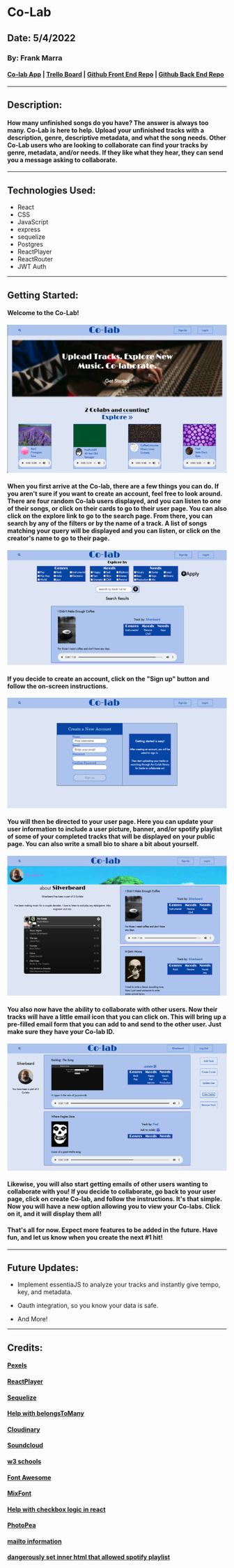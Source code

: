 # Co-Lab

## Date: 5/4/2022

### By: Frank Marra

#### [Co-lab App](https://frankcolab.herokuapp.com) | [Trello Board](https://trello.com/b/5LblG2Nc/co-lab) | [Github Front End Repo](https://github.com/frankmarra/Co-Lab-FrontEnd) | [Github Back End Repo](https://github.com/frankmarra/Co-Lab-BackEnd)

---

## Description:

#### How many unfinished songs do you have? The answer is always too many. Co-Lab is here to help. Upload your unfinished tracks with a description, genre, descriptive metadata, and what the song needs. Other Co-Lab users who are looking to collaborate can find your tracks by genre, metadata, and/or needs. If they like what they hear, they can send you a message asking to collaborate.

---

## Technologies Used:

- React
- CSS
- JavaScript
- express
- sequelize
- Postgres
- ReactPlayer
- ReactRouter
- JWT Auth

---

## Getting Started:

#### Welcome to the Co-Lab!

![image](./images/Screen%20Shot%202022-05-15%20at%2010.46.30%20PM.png)

#### When you first arrive at the Co-lab, there are a few things you can do. If you aren't sure if you want to create an account, feel free to look around. There are four random Co-lab users displayed, and you can listen to one of their songs, or click on their cards to go to their user page. You can also click on the explore link to go to the search page. From there, you can search by any of the filters or by the name of a track. A list of songs matching your query will be displayed and you can listen, or click on the creator's name to go to their page.

![image](./images/Screen%20Shot%202022-05-15%20at%2010.47.10%20PM.png)

#### If you decide to create an account, click on the "Sign up" button and follow the on-screen instructions.

![image](./images/Screen%20Shot%202022-05-15%20at%2010.46.47%20PM.png)

#### You will then be directed to your user page. Here you can update your user information to include a user picture, banner, and/or spotify playlist of some of your completed tracks that will be displayed on your public page. You can also write a small bio to share a bit about yourself.

![image](./images/Screen%20Shot%202022-05-15%20at%2010.53.37%20PM.png)

#### You also now have the ability to collaborate with other users. Now their tracks will have a little email icon that you can click on. This will bring up a pre-filled email form that you can add to and send to the other user. Just make sure they have your Co-lab ID.

![image](./images/Screen%20Shot%202022-05-15%20at%2010.54.40%20PM.png)

#### Likewise, you will also start getting emails of other users wanting to collaborate with you! If you decide to collaborate, go back to your user page, click on create Co-lab, and follow the instructions. It's that simple. Now you will have a new option allowing you to view your Co-labs. Click on it, and it will display them all!

#### That's all for now. Expect more features to be added in the future. Have fun, and let us know when you create the next #1 hit!

---

## Future Updates:

- Implement essentiaJS to analyze your tracks and instantly give tempo, key, and metadata.

- Oauth integration, so you know your data is safe.

- And More!

---

## Credits:

#### [Pexels](https://www.pexels.com/)

#### [ReactPlayer](https://www.npmjs.com/package/react-player)

#### [Sequelize](https://sequelize.org/docs/v6/)

#### [Help with belongsToMany](https://sebhastian.com/sequelize-belongstomany/)

#### [Cloudinary](https://cloudinary.com)

#### [Soundcloud](https://soundcloud.com)

#### [w3 schools](https://w3schools.com)

#### [Font Awesome](https://fontawesome.com)

#### [MixFont](https://mixfont.com)

#### [Help with checkbox logic in react](https://www.freecodecamp.org/news/how-to-work-with-multiple-checkboxes-in-react/)

#### [PhotoPea](https://www.photopea.com/)

#### [mailto information](https://www.tutorialspoint.com/html/html_email_links.htm)

#### [dangerously set inner html that allowed spotify playlist](https://blog.logrocket.com/using-dangerouslysetinnerhtml-in-a-react-application/)
